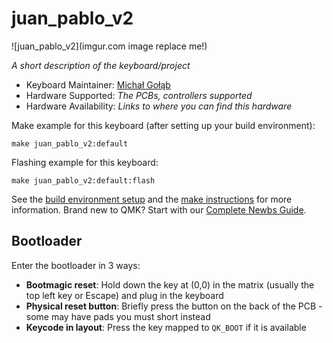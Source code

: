# juan_pablo_v2

![juan_pablo_v2](imgur.com image replace me!)

*A short description of the keyboard/project*

* Keyboard Maintainer: [Michał Gołąb](https://github.com/MG098)
* Hardware Supported: *The PCBs, controllers supported*
* Hardware Availability: *Links to where you can find this hardware*

Make example for this keyboard (after setting up your build environment):

    make juan_pablo_v2:default

Flashing example for this keyboard:

    make juan_pablo_v2:default:flash

See the [build environment setup](https://docs.qmk.fm/#/getting_started_build_tools) and the [make instructions](https://docs.qmk.fm/#/getting_started_make_guide) for more information. Brand new to QMK? Start with our [Complete Newbs Guide](https://docs.qmk.fm/#/newbs).

## Bootloader

Enter the bootloader in 3 ways:

* **Bootmagic reset**: Hold down the key at (0,0) in the matrix (usually the top left key or Escape) and plug in the keyboard
* **Physical reset button**: Briefly press the button on the back of the PCB - some may have pads you must short instead
* **Keycode in layout**: Press the key mapped to `QK_BOOT` if it is available
